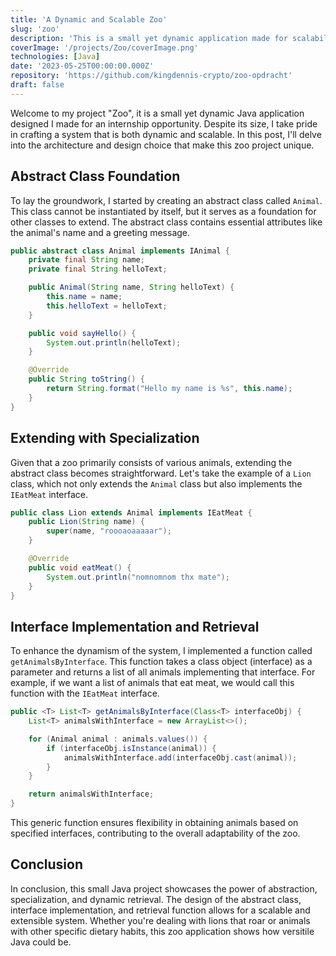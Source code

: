 ```yaml
---
title: 'A Dynamic and Scalable Zoo'
slug: 'zoo'
description: 'This is a small yet dynamic application made for scalability'
coverImage: '/projects/Zoo/coverImage.png'
technologies: [Java]
date: '2023-05-25T00:00:00.000Z'
repository: 'https://github.com/kingdennis-crypto/zoo-opdracht'
draft: false
---
```


Welcome to my project "Zoo", it is a small yet dynamic Java application designed I made for an internship opportunity. Despite its size, I take pride in crafting a system that is both dynamic and scalable. In this post, I'll delve into the architecture and design choice that make this zoo project unique.

## Abstract Class Foundation

To lay the groundwork, I started by creating an abstract class called `Animal`. This class cannot be instantiated by itself, but it serves as a foundation for other classes to extend. The abstract class contains essential attributes like the animal's name and a greeting message.

```java
public abstract class Animal implements IAnimal {
    private final String name;
    private final String helloText;

    public Animal(String name, String helloText) {
        this.name = name;
        this.helloText = helloText;
    }

    public void sayHello() {
        System.out.println(helloText);
    }

    @Override
    public String toString() {
        return String.format("Hello my name is %s", this.name);
    }
}
```

## Extending with Specialization

Given that a zoo primarily consists of various animals, extending the abstract class becomes straightforward. Let's take the example of a `Lion` class, which not only extends the `Animal` class but also implements the `IEatMeat` interface.

```java
public class Lion extends Animal implements IEatMeat {
    public Lion(String name) {
        super(name, "roooaoaaaaar");
    }

    @Override
    public void eatMeat() {
        System.out.println("nomnomnom thx mate");
    }
}
```

## Interface Implementation and Retrieval

To enhance the dynamism of the system, I implemented a function called `getAnimalsByInterface`. This function takes a class object (interface) as a parameter and returns a list of all animals implementing that interface. For example, if we want a list of animals that eat meat, we would call this function with the `IEatMeat` interface.

```java
public <T> List<T> getAnimalsByInterface(Class<T> interfaceObj) {
    List<T> animalsWithInterface = new ArrayList<>();

    for (Animal animal : animals.values()) {
        if (interfaceObj.isInstance(animal)) {
            animalsWithInterface.add(interfaceObj.cast(animal));
        }
    }

    return animalsWithInterface;
}
```

This generic function ensures flexibility in obtaining animals based on specified interfaces, contributing to the overall adaptability of the zoo.

## Conclusion

In conclusion, this small Java project showcases the power of abstraction, specialization, and dynamic retrieval. The design of the abstract class, interface implementation, and retrieval function allows for a scalable and extensible system. Whether you're dealing with lions that roar or animals with other specific dietary habits, this zoo application shows how versitile Java could be.
